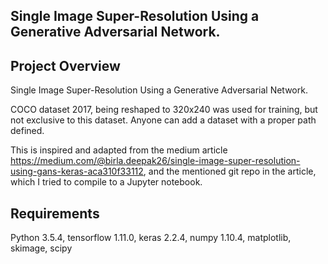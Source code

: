 ## Single Image Super-Resolution Using a Generative Adversarial Network.

## Project Overview
Single Image Super-Resolution Using a Generative Adversarial Network.

COCO dataset 2017, being reshaped to 320x240 was used for training, but not exclusive to this dataset. Anyone can add a dataset with a proper path defined.

This is inspired and adapted from the medium article https://medium.com/@birla.deepak26/single-image-super-resolution-using-gans-keras-aca310f33112, and the mentioned git repo in the article, which I tried to compile to a Jupyter notebook.

## Requirements

Python 3.5.4,
tensorflow 1.11.0,
keras 2.2.4,
numpy 1.10.4,
matplotlib, skimage, scipy
